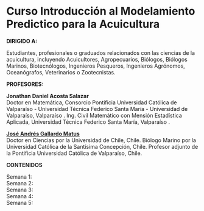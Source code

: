 # Curso Introducción al Modelamiento Predictico para la Acuicultura

**DIRIGIDO A:**

Estudiantes, profesionales o graduados relacionados con las ciencias de la acuicultura, incluyendo Acuicultores, Agropecuarios, Biólogos, Biólogos Marinos, Biotecnólogos, Ingenieros Pesqueros, Ingenieros Agrónomos, Oceanógrafos, Veterinarios o Zootecnistas.

**PROFESORES:**  

**Jonathan Daniel Acosta Salazar**  
Doctor en Matemática, Consorcio Pontificia Universidad Católica de Valparaíso - Universidad
Técnica Federico Santa María - Universidad de Valparaíso, Valparaíso .
Ing. Civil Matemático con Mensión Estadística Aplicada, Universidad Técnica Federico
Santa María, Valparaíso .

[**José Andrés Gallardo Matus**](https://github.com/DrJoseGallardo)  
Doctor en Ciencias por la Universidad de Chile, Chile.
Biólogo Marino por la Universidad Católica de la Santísima Concepción, Chile.
Profesor adjunto de la Pontificia Universidad Católica de Valparaíso, Chile.

**CONTENIDOS**

Semana 1:   
Semana 2:  
Semana 3:  
Semana 4:  
Semana 5:   
